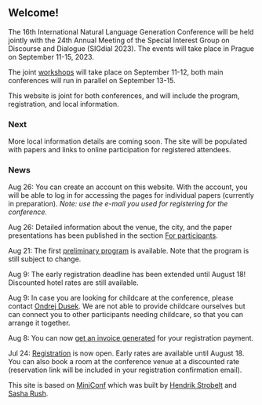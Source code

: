 ## Welcome!

The 16th International Natural Language Generation Conference
will be held jointly with the 24th Annual Meeting of the Special Interest Group on Discourse and Dialogue (SIGdial 2023).
The events will take place in Prague on September 11-15, 2023.

The joint [workshops](workshops.html) will take place on September 11-12, both main conferences will run in parallel on September 13-15.

This website is joint for both conferences, and will include the program, registration, and local information.


### Next

More local information details are coming soon. The site will be populated with papers and links to online participation for registered attendees.


### News
Aug 26: You can create an account on this website. With the account, you will be able to log in for accessing the pages for individual papers (currently in preparation). *Note: use the e-mail you used for registering for the conference.*

Aug 26: Detailed information about the venue, the city, and the paper presentations has been published in the section [For participants](/venue.html).

Aug 21: The first [preliminary program](calendar.html) is available. Note that the program is still subject to change.

Aug 9: The early registration deadline has been extended until August 18! Discounted hotel rates are still available.

Aug 9: In case you are looking for childcare at the conference, please contact [Ondrej Dusek](https://ufal.mff.cuni.cz/ondrej-dusek). We are not able to provide childcare ourselves but can connect you to other participants needing childcare, so that you can arrange it together.

Aug 8: You can now [get an invoice generated](invoice.html) for your registration payment.

Jul 24: [Registration](registration.html) is now open. Early rates are available until August 18. You can also book a room at the conference venue at a discounted rate (reservation link will be included in your registration confirmation email).


This site is based on [MiniConf](https://github.com/Mini-Conf/Mini-Conf) which was built by [Hendrik Strobelt](http://twitter.com/hen_str) and [Sasha Rush](http://twitter.com/srush_nlp).

